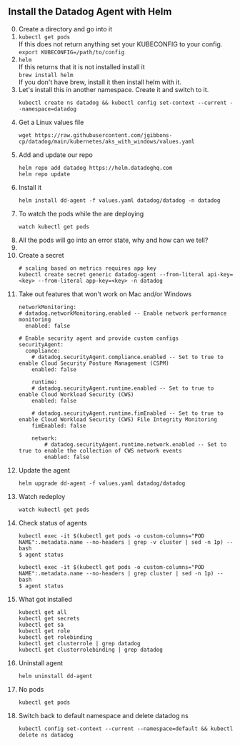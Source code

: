Install the Datadog Agent with Helm
--

0. Create a directory and go into it
1. ```kubectl get pods```  
   If this does not return anything set your KUBECONFIG to your config.  
   ```export KUBECONFIG=/path/to/config```  
2. ```helm```  
   If this returns that it is not installed install it  
   ```brew install helm```  
   If you don't have brew, install it then install helm with it.  
3. Let's install this in another namespace. Create it and switch to it.
   ```  
   kubectl create ns datadog && kubectl config set-context --current --namespace=datadog
   ```  
4. Get a Linux values file  
   ```  
   wget https://raw.githubusercontent.com/jgibbons-cp/datadog/main/kubernetes/aks_with_windows/values.yaml
   ```  
5. Add and update our repo  
   ```  
   helm repo add datadog https://helm.datadoghq.com  
   helm repo update  
   ```  
6. Install it  
   ```
   helm install dd-agent -f values.yaml datadog/datadog -n datadog
   ```
7. To watch the pods while the are deploying  
   ```  
   watch kubectl get pods  
   ```  
8. All the pods will go into an error state, why and how can we tell?
9. 
10. Create a secret  
    ```
    # scaling based on metrics requires app key
    kubectl create secret generic datadog-agent --from-literal api-key=<key> --from-literal app-key=<key> -n datadog
    ```  
11. Take out features that won't work on Mac and/or Windows  
    ```
    networkMonitoring:
    # datadog.networkMonitoring.enabled -- Enable network performance monitoring
      enabled: false

    # Enable security agent and provide custom configs
    securityAgent:
      compliance:
        # datadog.securityAgent.compliance.enabled -- Set to true to enable Cloud Security Posture Management (CSPM)
        enabled: false

        runtime:
        # datadog.securityAgent.runtime.enabled -- Set to true to enable Cloud Workload Security (CWS)
        enabled: false

        # datadog.securityAgent.runtime.fimEnabled -- Set to true to enable Cloud Workload Security (CWS) File Integrity Monitoring
        fimEnabled: false

        network:
            # datadog.securityAgent.runtime.network.enabled -- Set to true to enable the collection of CWS network events
            enabled: false
    ```  
12. Update the agent  
    ```  
    helm upgrade dd-agent -f values.yaml datadog/datadog  
    ```  
13. Watch redeploy  
    ```  
    watch kubectl get pods  
    ```  
14. Check status of agents  
    ```  
    kubectl exec -it $(kubectl get pods -o custom-columns="POD NAME":.metadata.name --no-headers | grep -v cluster | sed -n 1p) -- bash  
    $ agent status  
  
    kubectl exec -it $(kubectl get pods -o custom-columns="POD NAME":.metadata.name --no-headers | grep cluster | sed -n 1p) -- bash  
    $ agent status  
    ```  
15. What got installed  
    ```  
    kubectl get all  
    kubectl get secrets  
    kubectl get sa  
    kubectl get role  
    kubectl get rolebinding  
    kubectl get clusterrole | grep datadog  
    kubectl get clusterrolebinding | grep datadog  
    ```  
16. Uninstall agent  
    ```  
    helm uninstall dd-agent  
    ```  
17. No pods  
    ```  
    kubectl get pods  
    ```  
18. Switch back to default namespace and delete datadog ns
    ```  
    kubectl config set-context --current --namespace=default && kubectl delete ns datadog
    ```  

